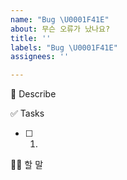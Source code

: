 ```yaml
---
name: "Bug \U0001F41E"
about: 무슨 오류가 났나요?
title: ''
labels: "Bug \U0001F41E"
assignees: ''

---
```


🐞 Describe

✅ Tasks

- [ ] 
    1.

🙋🏻 할 말
